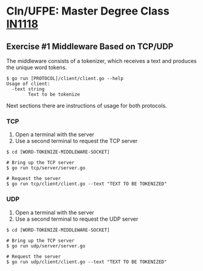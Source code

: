 # CIn/UFPE: Master Degree Class [IN1118](https://sites.google.com/a/cin.ufpe.br/in1118/home)

## Exercise #1 Middleware Based on TCP/UDP

The middleware consists of a tokenizer, which receives a text and produces the unique word tokens.

```shell
$ go run [PROTOCOL]/client/client.go --help
Usage of client:
  -text string
        Text to be tokenize
```

Next sections there are instructions of usage for both protocols.

### TCP
1. Open a terminal with the server
2. Use a second terminal to request the TCP server

```shell
$ cd [WORD-TOKENIZE-MIDDLEWARE-SOCKET]

# Bring up the TCP server
$ go run tcp/server/server.go

# Request the server
$ go run tcp/client/client.go --text "TEXT TO BE TOKENIZED"
```

### UDP
1. Open a terminal with the server
2. Use a second terminal to request the UDP server

```shell
$ cd [WORD-TOKENIZE-MIDDLEWARE-SOCKET]

# Bring up the TCP server
$ go run udp/server/server.go

# Request the server
$ go run udp/client/client.go --text "TEXT TO BE TOKENIZED"
```
